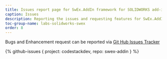 ```yaml
---
title: Issues report page for SwEx.AddIn framework for SOLIDWORKS add-ins
caption: Issues
description: Reporting the issues and requesting features for SwEx.AddIn framework for advanced development of SOLIDWORKS add-ins
toc-group-name: labs-solidworks-swex
order: 8
---
```

Bugs and Enhancement request can be reported via [Git Hub Issues Tracker](https://github.com/codestackdev/swex-addin/issues)

{% github-issues { project: codestackdev, repo: swex-addin } %}
